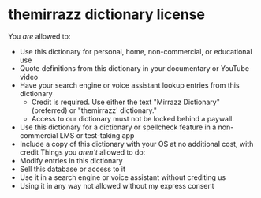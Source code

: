# themirrazz dictionary license
You *are* allowed to:
* Use this dictionary for personal, home, non-commercial, or educational use
* Quote definitions from this dictionary in your documentary or YouTube video
* Have your search engine or voice assistant lookup entries from this dictionary
    * Credit is required. Use either the text "Mirrazz Dictionary" (preferred) or "themirrazz' dictionary." 
    * Access to our dictionary must not be locked behind a paywall.
* Use this dictionary for a dictionary or spellcheck feature in a non-commercial LMS or test-taking app
* Include a copy of this dictionary with your OS at no additional cost, with credit
Things you *aren't* allowed to do:
* Modify entries in this dictionary
* Sell this database or access to it
* Use it in a search engine or voice assistant without crediting us
* Using it in any way not allowed without my express consent